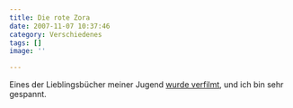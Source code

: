 ```yaml
---
title: Die rote Zora
date: 2007-11-07 10:37:46
category: Verschiedenes
tags: []
image: ''

---
```


Eines der Lieblingsbücher meiner Jugend [wurde verfilmt](http://www.kino-zeit.de/filme/artikel/trailer_8321_die-rote-zora.html), und ich bin sehr gespannt.
